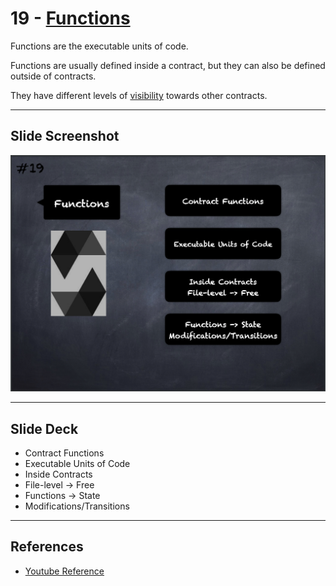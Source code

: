 # 19 - [Functions](Functions.md)
Functions are the executable units of code. 

Functions are usually defined inside a contract, but they can also be defined outside of contracts.

They have different levels of [visibility](Function%20Visibility.md) towards other contracts.
___
## Slide Screenshot
![019.png](../../images/2.%20Solidity%20101/019.png)
___
## Slide Deck
- Contract Functions
- Executable Units of Code
- Inside Contracts
- File-level -> Free
- Functions -> State
- Modifications/Transitions 
___
## References
- [Youtube Reference](https://youtu.be/5eLqFac5Tkg?t=1879)


